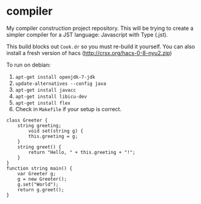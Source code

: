 compiler
========

My compiler construction project repository. This will be trying to create a simpler compiler for a JST language: Javascript with Type (.jst).

This build blocks out `Cook.dr` so you must re-build it yourself. You can also install a fresh version of hacs (http://crsx.org/hacs-0-8-nyu2.zip)

To run on debian:

1. `apt-get install openjdk-7-jdk`
2. `update-alternatives --config java`
3. `apt-get install javacc`
4. `apt-get install libicu-dev`
5. `apt-get install flex`
6. Check in `Makefile` if your setup is correct.

```
class Greeter {
	string greeting;
		void set(string g) {
		this.greeting = g;
	}
	string greet() {
		return "Hello, " + this.greeting + "!";
	}
}
function string main() {
	var Greeter g;
	g = new Greeter();
	g.set("World");
	return g.greet();
}
```
